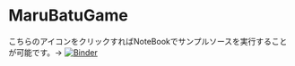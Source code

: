 # MaruBatuGame
こちらのアイコンをクリックすればNoteBookでサンプルソースを実行することが可能です。->
[![Binder](https://mybinder.org/badge_logo.svg)](https://mybinder.org/v2/gh/sna74849/MaruBatuGame/main?filepath=MaruBatuGame.ipynb)
